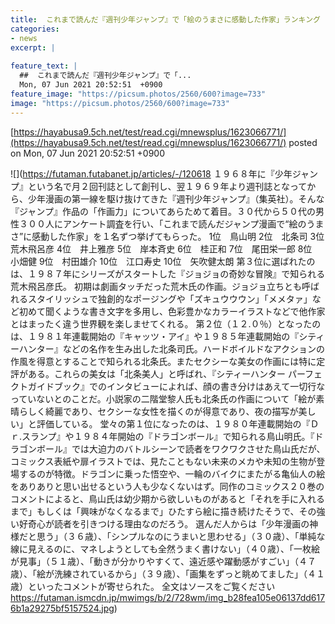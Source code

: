 ```yaml
---
title:  これまで読んだ『週刊少年ジャンプ』で「絵のうまさに感動した作家」ランキング　2位は北条司  
categories:
- news
excerpt: |
  
feature_text: |
  ##  これまで読んだ『週刊少年ジャンプ』で「...
  Mon, 07 Jun 2021 20:52:51  +0900
feature_image: "https://picsum.photos/2560/600?image=733"
image: "https://picsum.photos/2560/600?image=733"
---
```


[https://hayabusa9.5ch.net/test/read.cgi/mnewsplus/1623066771/](https://hayabusa9.5ch.net/test/read.cgi/mnewsplus/1623066771/)
posted on Mon, 07 Jun 2021 20:52:51  +0900

<!--more-->

![](https://futaman.futabanet.jp/articles/-/120618 １９６８年に『少年ジャンプ』という名で月２回刊誌として創刊し、翌１９６９年より週刊誌となってから、少年漫画の第一線を駆け抜けてきた『週刊少年ジャンプ』（集英社）。そんな『ジャンプ』作品の「作画力」についてあらためて着目。３０代から５０代の男性３００人にアンケート調査を行い、「これまで読んだジャンプ漫画で“絵のうまさ”に感動した作家」を１名ずつ挙げてもらった。 1位　鳥山明 2位　北条司 3位　荒木飛呂彦 4位　井上雅彦 5位　岸本斉史 6位　桂正和 7位　尾田栄一郎 8位　小畑健 9位　村田雄介 10位　江口寿史 10位　矢吹健太朗 第３位に選ばれたのは、１９８７年にシリーズがスタートした『ジョジョの奇妙な冒険』で知られる荒木飛呂彦氏。 初期は劇画タッチだった荒木氏の作画。ジョジョ立ちとも呼ばれるスタイリッシュで独創的なポージングや「ズキュウウウン」「メメタァ」など初めて聞くような書き文字を多用し、色彩豊かなカラーイラストなどで他作家とはまったく違う世界観を楽しませてくれる。 第２位（１２.０％）となったのは、１９８１年連載開始の『キャッツ・アイ』や１９８５年連載開始の『シティーハンター』などの名作を生み出した北条司氏。ハードボイルドなアクションの作風を得意とすることで知られる北条氏。またセクシーな美女の作画には特に定評がある。これらの美女は「北条美人」と呼ばれ、『シティーハンター パーフェクトガイドブック』でのインタビューによれば、顔の書き分けはあえて一切行なっていないとのことだ。小説家の二階堂黎人氏も北条氏の作画について「絵が素晴らしく綺麗であり、セクシーな女性を描くのが得意であり、夜の描写が美しい」と評価している。 堂々の第１位になったのは、１９８０年連載開始の『Ｄｒ.スランプ』や１９８４年開始の『ドラゴンボール』で知られる鳥山明氏。『ドラゴンボール』では大迫力のバトルシーンで読者をワクワクさせた鳥山氏だが、コミックス表紙や扉イラストでは、見たこともない未来のメカや未知の生物が登場するのが特徴。ドラゴンに乗った悟空や、一輪のバイクにまたがる亀仙人の絵をありありと思い出せるという人も少なくないはず。同作のコミックス２０巻のコメントによると、鳥山氏は幼少期から欲しいものがあると「それを手に入れるまで」もしくは「興味がなくなるまで」ひたすら絵に描き続けたそうで、その強い好奇心が読者を引きつける理由なのだろう。 選んだ人からは「少年漫画の神様だと思う」（３６歳）、「シンプルなのにうまいと思わせる」（３０歳）、「単純な線に見えるのに、マネしようとしても全然うまく書けない」（４０歳）、「一枚絵が見事」（５１歳）、「動きが分かりやすくて、遠近感や躍動感がすごい」（４７歳）、「絵が洗練されているから」（３９歳）、「画集をずっと眺めてました」（４１歳）といったコメントが寄せられた。 全文はソースをご覧ください https://futaman.ismcdn.jp/mwimgs/b/2/728wm/img_b28fea105e06137dd6176b1a29275bf5157524.jpg)
